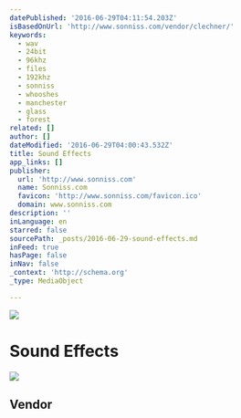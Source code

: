 ```yaml
---
datePublished: '2016-06-29T04:11:54.203Z'
isBasedOnUrl: 'http://www.sonniss.com/vendor/clechner/'
keywords:
  - wav
  - 24bit
  - 96khz
  - files
  - 192khz
  - sonniss
  - whooshes
  - manchester
  - glass
  - forest
related: []
author: []
dateModified: '2016-06-29T04:00:43.532Z'
title: Sound Effects
app_links: []
publisher:
  url: 'http://www.sonniss.com'
  name: Sonniss.com
  favicon: 'http://www.sonniss.com/favicon.ico'
  domain: www.sonniss.com
description: ''
inLanguage: en
starred: false
sourcePath: _posts/2016-06-29-sound-effects.md
inFeed: true
hasPage: false
inNav: false
_context: 'http://schema.org'
_type: MediaObject

---
```

![](https://the-grid-user-content.s3-us-west-2.amazonaws.com/41b9a065-9d0f-4a63-ab1d-cb9b1141907b.png)

# Sound Effects

<article style=""><img src="https://imgflo.herokuapp.com/graph/vahj1ThiexotieMo/d278e4f1e52c3265669fa750f9ef217a/noop.jpg?input=http%3A%2F%2Fwww.sonniss.com%2Fwp-content%2Fuploads%2Fedd%2F2016%2F06%2FWoS-Jacket-Complete-350x350.jpg" /><h1>Vendor</h1></article>